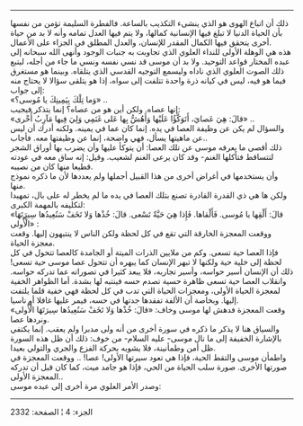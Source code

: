 ------------------------------------------------------------------------

ذلك أن اتباع الهوى هو الذي ينشىء التكذيب بالساعة. فالفطرة السليمة تؤمن
من نفسها بأن الحياة الدنيا لا تبلغ فيها الإنسانية كمالها، ولا يتم فيها
العدل تمامه وأنه لا بد من حياة أخرى يتحقق فيها الكمال المقدر للإنسان،
والعدل المطلق في الجزاء على الأعمال.  
هذه هي الوهلة الأولى للنداء العلوي الذي تجاوبت به جنبات الوجود وأنهى
الله سبحانه إلى عبده المختار قواعد التوحيد. ولا بد أن موسى قد نسي نفسه
ونسي ما جاء من أجله، ليتبع ذلك الصوت العلوي الذي ناداه وليسمع التوجيه
القدسي الذي يتلقاه. وبينما هو مستغرق فيما هو فيه، ليس في كيانه ذرة واحدة
تتلفت إلى سواه، إذا هو يتلقى سؤالا لا يحتاج منه إلى جواب:  
«وَما تِلْكَ بِيَمِينِكَ يا مُوسى؟» ..  
إنها عصاه. ولكن أين هو من عصاه؟ إنما يتذكر فيجيب:  
«قالَ: هِيَ عَصايَ، أَتَوَكَّؤُا عَلَيْها وَأَهُشُّ بِها عَلى غَنَمِي وَلِيَ فِيها مَآرِبُ أُخْرى» ..  
والسؤال لم يكن عن وظيفة العصا في يده. إنما كان عما في يمينه. ولكنه أدرك
أن ليس عن ماهيتها يسأل، فهي واضحة، إنما عن وظيفتها معه. فأجاب..  
ذلك أقصى ما يعرفه موسى عن تلك العصا: أن يتوكأ عليها وأن يضرب بها أوراق
الشجر لتتساقط فتأكلها الغنم- وقد كان يرعى الغنم لشعيب. وقيل: إنه ساق معه
في عودته قطيعا منها كان من نصيبه.  
وأن يستخدمها في أغراض أخرى من هذا القبيل أجملها ولم يعددها لأن ما ذكره
نموذج منها.  
ولكن ها هي ذي القدرة القادرة تصنع بتلك العصا في يده ما لم يخطر له على
بال، تمهيدا لتكليفه بالمهمة الكبرى:  
«قالَ: أَلْقِها يا مُوسى. فَأَلْقاها. فَإِذا هِيَ حَيَّةٌ تَسْعى. قالَ: خُذْها وَلا تَخَفْ
سَنُعِيدُها سِيرَتَهَا الْأُولى» :  
ووقعت المعجزة الخارقة التي تقع في كل لحظة ولكن الناس لا ينتبهون إليها.
وقعت معجزة الحياة.  
فإذا العصا حية تسعى. وكم من ملايين الذرات الميتة أو الجامدة كالعصا تتحول
في كل لحظة إلى خلية حية ولكنها لا تبهر الإنسان كما يبهره أن تتحول عصا
موسى حية تسعى! ذلك أن الإنسان أسير حواسه، وأسير تجاربه، فلا يبعد كثيرا
في تصوراته عما تدركه حواسه. وانقلاب العصا حية تسعى ظاهرة حسية تصدم حسه
فينتبه لها بشدة. أما الظواهر الخفية لمعجزة الحياة الأولى، ومعجزات الحياة
التي تدب في كل لحظة فهي خفية قلما يلتفت إليها. وبخاصة أن الألفة تفقدها
جدتها في حسه، فيمر عليها غافلا أو ناسيا.  
وقعت المعجزة فدهش لها موسى وخاف: «قالَ: خُذْها وَلا تَخَفْ سَنُعِيدُها سِيرَتَهَا
الْأُولى» ونردها عصا.  
والسياق هنا لا يذكر ما ذكره في سورة أخرى من أنه ولى مدبرا ولم يعقب. إنما
يكتفي بالإشارة الخفيفة إلى ما نال موسى- عليه السلام- من خوف: ذلك أن ظل
هذه السورة ظل أمن وطمأنينة، فلا يشوبه بحركة الفزع والجري والتولي
بعيدا.  
واطمأن موسى والتقط الحية، فإذا هي تعود سيرتها الأولى! عصا! .. ووقعت
المعجزة في صورتها الأخرى. صورة سلب الحياة من الحي، فإذا هو جامد ميت، كما
كان قبل أن تدركه المعجزة الأولى..  
وصدر الأمر العلوي مرة أخرى إلى عبده موسى:

------------------------------------------------------------------------

الجزء: 4 ¦ الصفحة: 2332
